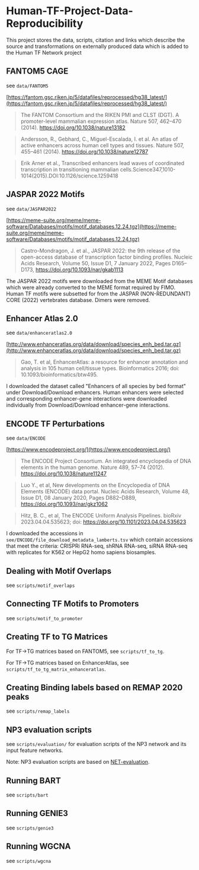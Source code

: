 # Human-TF-Project-Data-Reproducibility 
This project stores the data, scripts, citation and links which describe the source and transformations on externally
produced data which is added to the Human TF Network project 

## FANTOM5 CAGE
see `data/FANTOM5`

[https://fantom.gsc.riken.jp/5/datafiles/reprocessed/hg38_latest/](https://fantom.gsc.riken.jp/5/datafiles/reprocessed/hg38_latest/)
> The FANTOM Consortium and the RIKEN PMI and CLST (DGT). A promoter-level
> mammalian expression atlas. Nature 507, 462–470 (2014).
> https://doi.org/10.1038/nature13182

> Andersson, R., Gebhard, C., Miguel-Escalada, I. et al. An atlas of active
> enhancers across human cell types and tissues. Nature 507, 455–461 (2014).
> https://doi.org/10.1038/nature12787

> Erik Arner et al., Transcribed enhancers lead waves of coordinated
> transcription in transitioning mammalian
> cells.Science347,1010-1014(2015).DOI:10.1126/science.1259418 



## JASPAR 2022 Motifs
see `data/JASPAR2022`

[https://meme-suite.org/meme/meme-software/Databases/motifs/motif_databases.12.24.tgz](https://meme-suite.org/meme/meme-software/Databases/motifs/motif_databases.12.24.tgz)
> Castro-Mondragon, J. et al., JASPAR 2022: the 9th release of the open-access
> database of transcription factor binding profiles. Nucleic Acids Research,
> Volume 50, Issue D1, 7 January 2022, Pages D165–D173,
> https://doi.org/10.1093/nar/gkab1113

The JASPAR 2022 motifs were downloaded from the MEME Motif databases which were
already converted to the MEME format required by FIMO. Human TF motifs were
subsetted for from the JASPAR (NON-REDUNDANT) CORE (2022) vertebrates database.
Dimers were removed.


## Enhancer Atlas 2.0
see `data/enhanceratlas2.0`

[http://www.enhanceratlas.org/data/download/species_enh_bed.tar.gz](http://www.enhanceratlas.org/data/download/species_enh_bed.tar.gz)
> Gao, T. et al, EnhancerAtlas: a resource for enhancer annotation and analysis
> in 105 human cell/tissue types. Bioinformatics 2016; doi:
> 10.1093/bioinformatics/btw495.

I downloaded the dataset called "Enhancers of all species by bed format" under
Download/Download enhancers. Human enhancers were selected and corresponding
enhancer-gene interactions were downloaded individually from Download/Download
enhancer-gene interactions.

## ENCODE TF Perturbations
see `data/ENCODE`

[https://www.encodeproject.org/](https://www.encodeproject.org/)
> The ENCODE Project Consortium. An integrated encyclopedia of DNA elements in
> the human genome. Nature 489, 57–74 (2012).
> https://doi.org/10.1038/nature11247

> Luo Y., et al,  New developments on the Encyclopedia of DNA Elements (ENCODE)
> data portal.  Nucleic Acids Research, Volume 48, Issue D1, 08 January 2020,
> Pages D882–D889, https://doi.org/10.1093/nar/gkz1062

> Hitz, B. C., et al,  The ENCODE Uniform Analysis Pipelines. bioRxiv
> 2023.04.04.535623; doi: https://doi.org/10.1101/2023.04.04.535623

I downloaded the accessions in `see/ENCODE/file_download_metadata_lamberts.tsv`
which contain accessions that meet the criteria: CRISPRi RNA-seq, shRNA RNA-seq,
siRNA RNA-seq with replicates for K562 or HepG2 homo sapiens biosamples.

## Dealing with Motif Overlaps
see `scripts/motif_overlaps`

## Connecting TF Motifs to Promoters
see `scripts/motif_to_promoter`

## Creating TF to TG Matrices
For TF->TG matrices based on FANTOM5, see `scripts/tf_to_tg`.

For TF->TG matrices based on EnhancerAtlas, see `scripts/tf_to_tg_matrix_enhanceratlas`.

## Creating Binding labels based on REMAP 2020 peaks
see `scripts/remap_labels`

## NP3 evaluation scripts
see `scripts/evaluation/` for evaluation scripts of the NP3 network and its input feature networks.

Note: NP3 evaluation scripts are based on
[NET-evaluation](https://github.com/BrentLab/NET-evaluation).

## Running BART
see `scripts/bart`

## Running GENIE3
see `scripts/genie3`

## Running WGCNA
see `scripts/wgcna`

